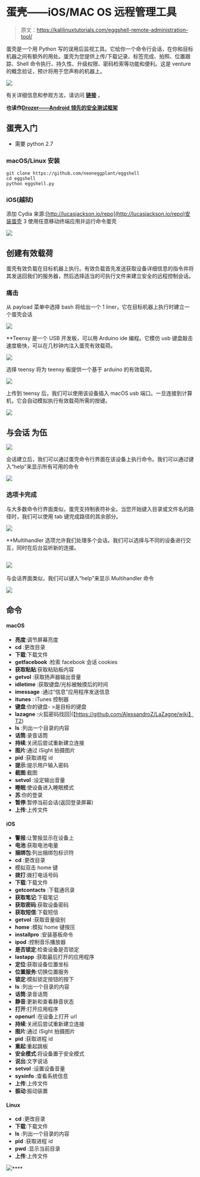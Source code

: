 # 蛋壳——iOS/MAC OS 远程管理工具

> 原文：<https://kalilinuxtutorials.com/eggshell-remote-administration-tool/>

蛋壳是一个用 Python 写的误用后监视工具。它给你一个命令行会话，在你和目标机器之间有额外的用处。蛋壳为您提供上传/下载记录、标签完成、拍照、位置跟踪、Shell 命令执行、持久性、升级权限、密码检索等功能和便利。这是 venture 的概念验证，预计将用于您声称的机器上。

![](img/a5fa4ba64afaffff0c0fe84efa159dcd.png)

有关详细信息和参观方法，请访问 [**链接**](http://lucas-jackson.me/eggshell) 。

**也读作[Drozer——Android 领先的安全测试框架](http://kalilinuxtutorials.com/drozer-security-testing-framework)**

## **蛋壳入门** 

*   需要 python 2.7

### **macOS/Linux 安装**

```
git clone https://github.com/neoneggplant/eggshell
cd eggshell
python eggshell.py
```

### **iOS(越狱)**

添加 Cydia 来源:[http://lucasjackson.io/repo](http://lucasjackson.io/repo)安装蛋壳 3 使用任意移动终端应用并运行命令蛋壳

![](img/7516c63225a6b590c408138271ebf95e.png)

## **创建有效载荷**

蛋壳有效负载在目标机器上执行。有效负载首先发送获取设备详细信息的指令并将其发送回我们的服务器，然后选择适当的可执行文件来建立安全的远程控制会话。

### **痛击**

从 payload 菜单中选择 bash 将给出一个 1 liner，它在目标机器上执行时建立一个蛋壳会话

![](img/e4f76a597578e10e12c44bbdf6bdcdbe.png)

 **Teensy 是一个 USB 开发板，可以用 Arduino ide 编程。它模仿 usb 键盘敲击速度极快，可以在几秒钟内注入蛋壳有效载荷。

![](img/937008bd79a0ef8753b8e4440b0c8453.png)

选择 teensy 将为 teensy 板提供一个基于 arduino 的有效载荷。

![](img/2959b16cb0b23a0a28ca21d16104fa51.png)

上传到 teensy 后，我们可以使用该设备插入 macOS usb 端口。一旦连接到计算机，它会自动模拟执行有效载荷所需的按键。

![](img/b3e9846ea34cb0d8ea6392a9d64953f1.png)

## **与会话** 为伍

![](img/d73662f09c1685fd3936bf204ff20539.png)

会话建立后，我们可以通过蛋壳命令行界面在该设备上执行命令。我们可以通过键入“help”来显示所有可用的命令

![](img/a249ebb91e279a0b253bc42a4f96bc39.png)

### **选项卡完成**

与大多数命令行界面类似，蛋壳支持制表符补全。当您开始键入目录或文件名的路径时，我们可以使用 tab 键完成路径的其余部分。

![](img/d9f3bb0a3b3fc8240f55dc5fe76eef98.png)

 **Multihandler 选项允许我们处理多个会话。我们可以选择与不同的设备进行交互，同时在后台监听新的连接。

## ![](img/1ba707920645adb92c50d38c9d578e19.png)

与会话界面类似，我们可以键入“help”来显示 Multihandler 命令

![](img/25491b94da5befc4f308f735d7963df0.png)

## **命令**

#### **macOS**

*   **亮度**:调节屏幕亮度
*   **cd** :更改目录
*   **下载**:下载文件
*   **getfacebook** :检索 facebook 会话 cookies
*   **获取粘贴**:获取粘贴板内容
*   **getvol** :获取扬声器输出音量
*   **idletime** :获取键盘/光标被触摸后的时间
*   **imessage** :通过“信息”应用程序发送信息
*   **itunes** : iTunes 控制器
*   **键盘**:你的键盘- >是目标的键盘
*   **lazagne** :火狐密码找回|(【https://github.com/AlessandroZ/LaZagne/wiki】T2)
*   **ls** :列出一个目录的内容
*   **话筒**:录音话筒
*   **持续**:关闭后尝试重新建立连接
*   **图片**:通过 iSight 拍摄图片
*   **pid** :获取进程 id
*   **提示**:提示用户输入密码
*   **截图**:截图
*   **setvol** :设定输出音量
*   **睡眠**:使设备进入睡眠模式
*   **苏**:你的登录
*   **暂停**:暂停当前会话(返回登录屏幕)
*   **上传**:上传文件

#### **iOS**

*   **警报**:让警报显示在设备上
*   **电池**:获取电池电量
*   **捆绑包**:列出捆绑包标识符
*   **cd** :更改目录
*   模拟双击 home 键
*   **拨打**:拨打电话号码
*   **下载**:下载文件
*   **getcontacts** :下载通讯录
*   **获取笔记**:下载笔记
*   **获取密码**:获取设备密码
*   **获取短信**:下载短信
*   **getvol** :获取音量级别
*   **home** :模拟 home 键按压
*   **installpro** :安装基板命令
*   **ipod** :控制音乐播放器
*   **是否锁定**:检查设备是否锁定
*   **lastapp** :获取最后打开的应用程序
*   **定位**:获取设备位置坐标
*   **位置服务**:切换位置服务
*   **锁定**:模拟锁定按钮的按下
*   **ls** :列出一个目录的内容
*   **话筒**:录音话筒
*   **静音**:更新和查看静音状态
*   **打开**:打开应用程序
*   **openurl** :在设备上打开 url
*   **持续**:关闭后尝试重新建立连接
*   **图片**:通过 iSight 拍摄图片
*   **pid** :获取进程 id
*   **重起**:重起跳板
*   **安全模式**:将设备置于安全模式
*   **说出**:文字说话
*   **setvol** :设置设备音量
*   **sysinfo** :查看系统信息
*   **上传**:上传文件
*   **振动**:振动装置

#### **Linux**

*   **cd** :更改目录
*   **下载**:下载文件
*   **ls** :列出一个目录的内容
*   **pid** :获取进程 id
*   **pwd** :显示当前目录
*   **上传**:上传文件

[![](img/a51de913dc60eee505c4a68651ee8e4d.png)](https://github.com/neoneggplant/EggShell)****